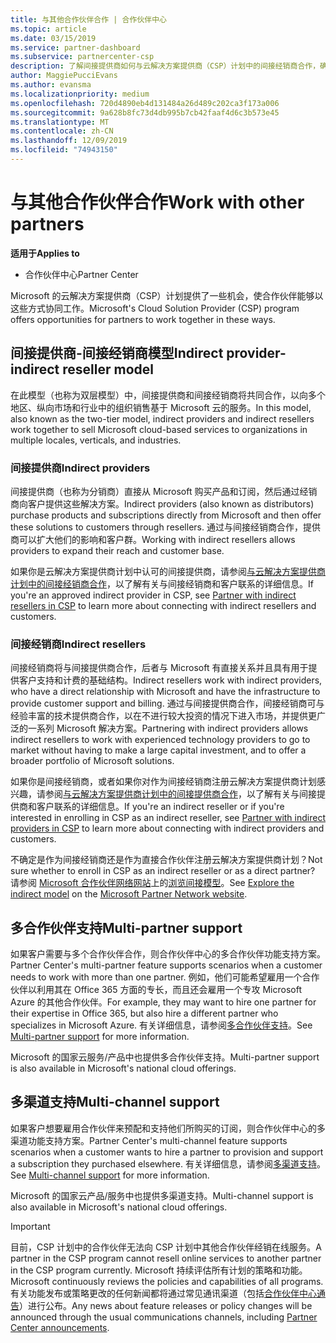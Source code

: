 ```yaml
---
title: 与其他合作伙伴合作 | 合作伙伴中心
ms.topic: article
ms.date: 03/15/2019
ms.service: partner-dashboard
ms.subservice: partnercenter-csp
description: 了解间接提供商如何与云解决方案提供商（CSP）计划中的间接经销商合作，确定哪种角色适合你。
author: MaggiePucciEvans
ms.author: evansma
ms.localizationpriority: medium
ms.openlocfilehash: 720d4890eb4d131484a26d489c202ca3f173a006
ms.sourcegitcommit: 9a628b8fc73d4db995b7cb42faaf4d6c3b573e45
ms.translationtype: MT
ms.contentlocale: zh-CN
ms.lasthandoff: 12/09/2019
ms.locfileid: "74943150"
---
```

# <a name="work-with-other-partners"></a><span data-ttu-id="c5d92-103">与其他合作伙伴合作</span><span class="sxs-lookup"><span data-stu-id="c5d92-103">Work with other partners</span></span>

<span data-ttu-id="c5d92-104">**适用于**</span><span class="sxs-lookup"><span data-stu-id="c5d92-104">**Applies to**</span></span>

-  <span data-ttu-id="c5d92-105">合作伙伴中心</span><span class="sxs-lookup"><span data-stu-id="c5d92-105">Partner Center</span></span>

<span data-ttu-id="c5d92-106">Microsoft 的云解决方案提供商（CSP）计划提供了一些机会，使合作伙伴能够以这些方式协同工作。</span><span class="sxs-lookup"><span data-stu-id="c5d92-106">Microsoft's Cloud Solution Provider (CSP) program offers opportunities for partners to work together in these ways.</span></span>

## <a name="indirect-provider-indirect-reseller-model"></a><span data-ttu-id="c5d92-107">间接提供商-间接经销商模型</span><span class="sxs-lookup"><span data-stu-id="c5d92-107">Indirect provider-indirect reseller model</span></span>

<span data-ttu-id="c5d92-108">在此模型（也称为双层模型）中，间接提供商和间接经销商将共同合作，以向多个地区、纵向市场和行业中的组织销售基于 Microsoft 云的服务。</span><span class="sxs-lookup"><span data-stu-id="c5d92-108">In this model, also known as the two-tier model, indirect providers and indirect resellers work together to sell Microsoft cloud-based services to organizations in multiple locales, verticals, and industries.</span></span> 

### <a name="indirect-providers"></a><span data-ttu-id="c5d92-109">间接提供商</span><span class="sxs-lookup"><span data-stu-id="c5d92-109">Indirect providers</span></span>

<span data-ttu-id="c5d92-110">间接提供商（也称为分销商）直接从 Microsoft 购买产品和订阅，然后通过经销商向客户提供这些解决方案。</span><span class="sxs-lookup"><span data-stu-id="c5d92-110">Indirect providers (also known as distributors) purchase products and subscriptions directly from Microsoft and then offer these solutions to customers through resellers.</span></span> <span data-ttu-id="c5d92-111">通过与间接经销商合作，提供商可以扩大他们的影响和客户群。</span><span class="sxs-lookup"><span data-stu-id="c5d92-111">Working with indirect resellers allows providers to expand their reach and customer base.</span></span> 

<span data-ttu-id="c5d92-112">如果你是云解决方案提供商计划中认可的间接提供商，请参阅[与云解决方案提供商计划中的间接经销商合作](indirect-provider-tasks-in-partner-center.md)，以了解有关与间接经销商和客户联系的详细信息。</span><span class="sxs-lookup"><span data-stu-id="c5d92-112">If you're an approved indirect provider in CSP, see [Partner with indirect resellers in CSP](indirect-provider-tasks-in-partner-center.md) to learn more about connecting with indirect resellers and customers.</span></span> 

### <a name="indirect-resellers"></a><span data-ttu-id="c5d92-113">间接经销商</span><span class="sxs-lookup"><span data-stu-id="c5d92-113">Indirect resellers</span></span> 

<span data-ttu-id="c5d92-114">间接经销商将与间接提供商合作，后者与 Microsoft 有直接关系并且具有用于提供客户支持和计费的基础结构。</span><span class="sxs-lookup"><span data-stu-id="c5d92-114">Indirect resellers work with indirect providers, who have a direct relationship with Microsoft and have the infrastructure to provide customer support and billing.</span></span> <span data-ttu-id="c5d92-115">通过与间接提供商合作，间接经销商可与经验丰富的技术提供商合作，以在不进行较大投资的情况下进入市场，并提供更广泛的一系列 Microsoft 解决方案。</span><span class="sxs-lookup"><span data-stu-id="c5d92-115">Partnering with indirect providers allows indirect resellers to work with experienced technology providers to go to market without having to make a large capital investment, and to offer a broader portfolio of Microsoft solutions.</span></span> 

<span data-ttu-id="c5d92-116">如果你是间接经销商，或者如果你对作为间接经销商注册云解决方案提供商计划感兴趣，请参阅[与云解决方案提供商计划中的间接提供商合作](indirect-reseller-tasks-in-partner-center.md)，以了解有关与间接提供商和客户联系的详细信息。</span><span class="sxs-lookup"><span data-stu-id="c5d92-116">If you're an indirect reseller or if you're interested in enrolling in CSP as an indirect reseller, see [Partner with indirect providers in CSP](indirect-reseller-tasks-in-partner-center.md) to learn more about connecting with indirect providers and customers.</span></span>

<span data-ttu-id="c5d92-117">不确定是作为间接经销商还是作为直接合作伙伴注册云解决方案提供商计划？</span><span class="sxs-lookup"><span data-stu-id="c5d92-117">Not sure whether to enroll in CSP as an indirect reseller or as a direct partner?</span></span> <span data-ttu-id="c5d92-118">请参阅 [Microsoft 合作伙伴网络网站](https://partner.microsoft.com)上的[浏览间接模型](https://partner.microsoft.com/cloud-solution-provider/indirect)。</span><span class="sxs-lookup"><span data-stu-id="c5d92-118">See [Explore the indirect model](https://partner.microsoft.com/cloud-solution-provider/indirect) on the [Microsoft Partner Network website](https://partner.microsoft.com).</span></span>   

## <a name="multi-partner-support"></a><span data-ttu-id="c5d92-119">多合作伙伴支持</span><span class="sxs-lookup"><span data-stu-id="c5d92-119">Multi-partner support</span></span>

<span data-ttu-id="c5d92-120">如果客户需要与多个合作伙伴合作，则合作伙伴中心的多合作伙伴功能支持方案。</span><span class="sxs-lookup"><span data-stu-id="c5d92-120">Partner Center's multi-partner feature supports scenarios when a customer needs to work with more than one partner.</span></span> <span data-ttu-id="c5d92-121">例如，他们可能希望雇用一个合作伙伴以利用其在 Office 365 方面的专长，而且还会雇用一个专攻 Microsoft Azure 的其他合作伙伴。</span><span class="sxs-lookup"><span data-stu-id="c5d92-121">For example, they may want to hire one partner for their expertise in Office 365, but also hire a different partner who specializes in Microsoft Azure.</span></span> <span data-ttu-id="c5d92-122">有关详细信息，请参阅[多合作伙伴支持](multipartner.md)。</span><span class="sxs-lookup"><span data-stu-id="c5d92-122">See [Multi-partner support](multipartner.md) for more information.</span></span>

<span data-ttu-id="c5d92-123">Microsoft 的国家云服务/产品中也提供多合作伙伴支持。</span><span class="sxs-lookup"><span data-stu-id="c5d92-123">Multi-partner support is also available in Microsoft's national cloud offerings.</span></span> 

## <a name="multi-channel-support"></a><span data-ttu-id="c5d92-124">多渠道支持</span><span class="sxs-lookup"><span data-stu-id="c5d92-124">Multi-channel support</span></span>

<span data-ttu-id="c5d92-125">如果客户想要雇用合作伙伴来预配和支持他们所购买的订阅，则合作伙伴中心的多渠道功能支持方案。</span><span class="sxs-lookup"><span data-stu-id="c5d92-125">Partner Center's multi-channel feature supports scenarios when a customer wants to hire a partner to provision and support a subscription they purchased elsewhere.</span></span> <span data-ttu-id="c5d92-126">有关详细信息，请参阅[多渠道支持](multichannel.md)。</span><span class="sxs-lookup"><span data-stu-id="c5d92-126">See [Multi-channel support](multichannel.md) for more information.</span></span>

<span data-ttu-id="c5d92-127">Microsoft 的国家云产品/服务中也提供多渠道支持。</span><span class="sxs-lookup"><span data-stu-id="c5d92-127">Multi-channel support is also available in Microsoft's national cloud offerings.</span></span>

> [!IMPORTANT]  
> <span data-ttu-id="c5d92-128">目前，CSP 计划中的合作伙伴无法向 CSP 计划中其他合作伙伴经销在线服务。</span><span class="sxs-lookup"><span data-stu-id="c5d92-128">A partner in the CSP program cannot resell online services to another partner in the CSP program currently.</span></span> <span data-ttu-id="c5d92-129">Microsoft 持续评估所有计划的策略和功能。</span><span class="sxs-lookup"><span data-stu-id="c5d92-129">Microsoft continuously reviews the policies and capabilities of all programs.</span></span> <span data-ttu-id="c5d92-130">有关功能发布或策略更改的任何新闻都将通过常见通讯渠道（包括[合作伙伴中心通告](https://partner.microsoft.com/pcv/announcements)）进行公布。</span><span class="sxs-lookup"><span data-stu-id="c5d92-130">Any news about feature releases or policy changes will be announced through the usual communications channels, including [Partner Center announcements](https://partner.microsoft.com/pcv/announcements).</span></span>
